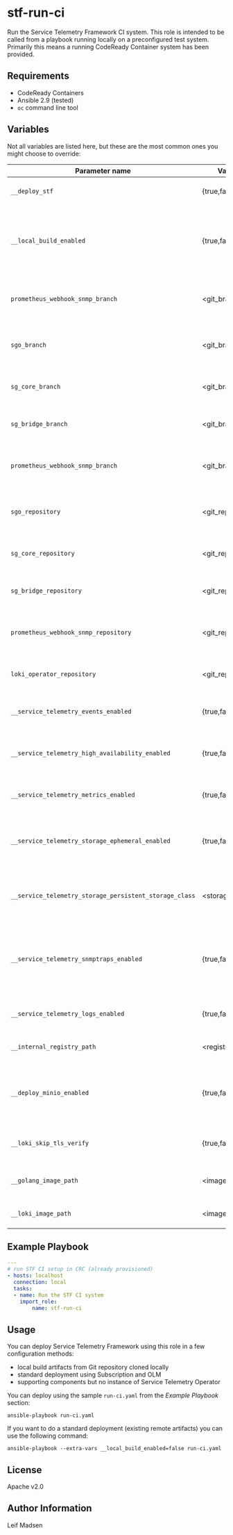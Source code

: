 stf-run-ci
==========

Run the Service Telemetry Framework CI system. This role is intended to be
called from a playbook running locally on a preconfigured test system.
Primarily this means a running CodeReady Container system has been provided.

Requirements
------------

- CodeReady Containers
- Ansible 2.9 (tested)
- `oc` command line tool

Variables
---------

Not all variables are listed here, but these are the most common ones you might
choose to override:

| Parameter name                                         | Values           | Default                                               | Description                                                                                           |
| ------------------------------                         | ------------     | ---------                                             | ------------------------------------                                                                  |
| `__deploy_stf`                                         | {true,false}     | true                                                  | Whether to deploy an instance of STF                                                                  |
| `__local_build_enabled`                                | {true,false}     | true                                                  | Whether to deploySTF from local built artifacts. Also see `working_branch`, `sg_branch`, `sgo_branch` |
| `prometheus_webhook_snmp_branch`                       | <git_branch>     | master                                                | Which Prometheus Webhook SNMP git branch to checkout                                                  |
| `sgo_branch`                                           | <git_branch>     | master                                                | Which Smart Gateway Operator git branch to checkout                                                   |
| `sg_core_branch`                                       | <git_branch>     | master                                                | Which Smart Gateway Core git branch to checkout                                                       |
| `sg_bridge_branch`                                     | <git_branch>     | master                                                | Which Smart Gateway Bridge git branch to checkout                                                     |
| `prometheus_webhook_snmp_branch`                       | <git_branch>     | master                                                | Which Prometheus webhook snmp branch to checkout                                                      |
| `sgo_repository`                                       | <git_repository> | https://github.com/infrawatch/smart-gateway-operator  | Which Smart Gateway Operator git repository to clone                                                  |
| `sg_core_repository`                                   | <git_repository> | https://github.com/infrawatch/sg-core                 | Which Smart Gateway Core git repository to clone                                                      |
| `sg_bridge_repository`                                 | <git_repository> | https://github.com/infrawatch/sg-bridge               | Which Smart Gateway Bridge git repository to clone                                                    |
| `prometheus_webhook_snmp_repository`                   | <git_repository> | https://github.com/infrawatch/prometheus-webhook-snmp | Which Prometheus webhook snmp git repository to clone                                                 |
| `loki_operator_repository`                             | <git_repository> | https://github.com/viaq/loki-operator                 | Which Loki-operator git repository to clone                                                           |
| `__service_telemetry_events_enabled`                   | {true,false}     | true                                                  | Whether to enable events support in ServiceTelemetry                                                  |
| `__service_telemetry_high_availability_enabled`        | {true,false}     | false                                                 | Whether to enable high availability support in ServiceTelemetry                                       |
| `__service_telemetry_metrics_enabled`                  | {true,false}     | true                                                  | Whether to enable metrics support in ServiceTelemetry                                                 |
| `__service_telemetry_storage_ephemeral_enabled`        | {true,false}     | false                                                 | Whether to enable ephemeral storage support in ServiceTelemetry                                       |
| `__service_telemetry_storage_persistent_storage_class` | <storage_class>  | <undefined>                                           | Set a custom storageClass to override the default provided by OpenShift platform                      |
| `__service_telemetry_snmptraps_enabled`                | {true,false}     | true                                                  | Whether to enable snmptraps delivery via Alertmanager receiver (prometheus-webhook-snmp)              |
| `__service_telemetry_logs_enabled`                     | {true,false}     | false                                                 | Whether to enable logs support in ServiceTelemetry                                                    |
| `__internal_registry_path`                             | <registry_path>  | image-registry.openshift-image-registry.svc:5000      | Path to internal registry for image path                                                              |
| `__deploy_minio_enabled`                               | {true,false}     | false                                                 | Whether to deploy minio while deploying loki-operator for logging development purposes                |
| `__loki_skip_tls_verify`                               | {true,false}     | false                                                 | Whether to skip TLS verify for Loki S3 connection                                                     |
| `__golang_image_path`                                  | <image_path>     | quay.io/infrawatch/golang:1.16                        | Golang image path for building the loki-operator image                                                |
| `__loki_image_path`                                    | <image_path>     | quay.io/infrawatch/loki:2.2.1                         | Loki image path for Loki microservices                                                                |


Example Playbook
----------------

```yaml
---
# run STF CI setup in CRC (already provisioned)
- hosts: localhost
  connection: local
  tasks:
  - name: Run the STF CI system
    import_role:
        name: stf-run-ci
```

Usage
-----

You can deploy Service Telemetry Framework using this role in a few
configuration methods:

* local build artifacts from Git repository cloned locally
* standard deployment using Subscription and OLM
* supporting components but no instance of Service Telemetry Operator

You can deploy using the sample `run-ci.yaml` from the _Example Playbook_
section:

```
ansible-playbook run-ci.yaml
```

If you want to do a standard deployment (existing remote artifacts) you can use
the following command:

```
ansible-playbook --extra-vars __local_build_enabled=false run-ci.yaml
```

License
-------

Apache v2.0

Author Information
------------------

Leif Madsen
